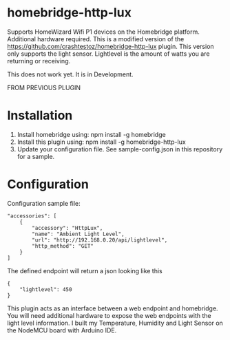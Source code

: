 # homebridge-http-lux
Supports HomeWizard Wifi P1 devices on the Homebridge platform. Additional hardware required.
This is a modified version of the https://github.com/crashtestoz/homebridge-http-lux plugin.
This version only supports the light sensor. Lightlevel is the amount of watts you are returning or receiving.

This does not work yet. It is in Development.







FROM PREVIOUS PLUGIN

# Installation

1. Install homebridge using: npm install -g homebridge
2. Install this plugin using: npm install -g homebridge-http-lux
3. Update your configuration file. See sample-config.json in this repository for a sample.

# Configuration


Configuration sample file:

 ```
 "accessories": [
     {
         "accessory": "HttpLux",
         "name": "Ambient Light Level",
         "url": "http://192.168.0.20/api/lightlevel",
         "http_method": "GET"
     }
 ]

```


The defined endpoint will return a json looking like this
```
{
	"lightlevel": 450
}
```


This plugin acts as an interface between a web endpoint and homebridge. You will need additional hardware to expose the web endpoints with the light level information. I built my Temperature, Humidity and Light Sensor on the NodeMCU board with Arduino IDE.
